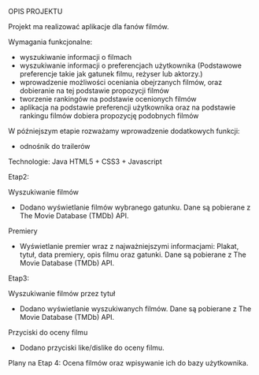 OPIS PROJEKTU 

Projekt ma realizować aplikacje dla fanów filmów.


Wymagania funkcjonalne:

- wyszukiwanie informacji o filmach
- wyszukiwanie informacji o preferencjach użytkownika (Podstawowe preferencje takie jak gatunek filmu, reżyser lub aktorzy.)
- wprowadzenie możliwości oceniania obejrzanych filmów, oraz dobieranie na tej podstawie propozycji filmów
- tworzenie rankingów na podstawie ocenionych filmów 
- aplikacja na podstawie preferencji użytkownika oraz na podstawie rankingu filmów dobiera propozycję podobnych filmów 

W późniejszym etapie rozważamy wprowadzenie dodatkowych funkcji:
- odnośnik do trailerów


Technologie:
Java 
HTML5 + CSS3 + Javascript


Etap2:

Wyszukiwanie filmów
- Dodano wyświetlanie filmów wybranego gatunku. Dane są pobierane z The Movie Database (TMDb) API.

Premiery
- Wyświetlanie premier wraz z najważniejszymi informacjami: Plakat, tytuł, data premiery, opis filmu oraz gatunki. 
Dane są pobierane z The Movie Database (TMDb) API.


Etap3:

Wyszukiwanie filmów przez tytuł
- Dodano wyświetlanie wyszukiwanych filmów. Dane są pobierane z The Movie Database (TMDb) API.

Przyciski do oceny filmu
- Dodano przyciski like/dislike do oceny filmu. 

Plany na Etap 4: Ocena filmów oraz wpisywanie ich do bazy użytkownika.
